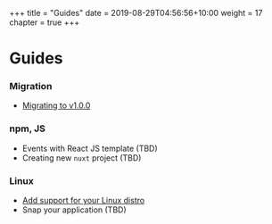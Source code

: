 +++
title = "Guides"
date = 2019-08-29T04:56:56+10:00
weight = 17
chapter = true
+++

# Guides

### Migration
* [Migrating to v1.0.0](./migrate)

### npm, JS
* Events with React JS template (TBD)
* Creating new `nuxt` project (TBD)

### Linux
* [Add support for your Linux distro](./distro)
* Snap your application (TBD)
